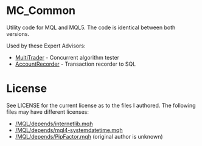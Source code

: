 # MC_Common

Utility code for MQL and MQL5. The code is identical between both versions.

Used by these Expert Advisors:

* [MultiTrader](https://github.com/marcolovescode/MultiTrader) - Concurrent algorithm tester
* [AccountRecorder](https://github.com/marcolovescode/MultiTrader) - Transaction recorder to SQL

# License

See LICENSE for the current license as to the files I authored. The following files may have different licenses:

* [/MQL/depends/internetlib.mqh](https://github.com/marcolovescode/MC_Common/blob/master/MQL4/Include/MC_Common/depends/internetlib.mqh)
* [/MQL/depends/mql4-systemdatetime.mqh](https://github.com/marcolovescode/MC_Common/blob/master/MQL4/Include/MC_Common/depends/mql4-systemdatetime.mqh)
* [/MQL/depends/PipFactor.mqh](https://github.com/marcolovescode/MC_Common/blob/master/MQL4/Include/MC_Common/depends/PipFactor.mqh) (original author is unknown)
